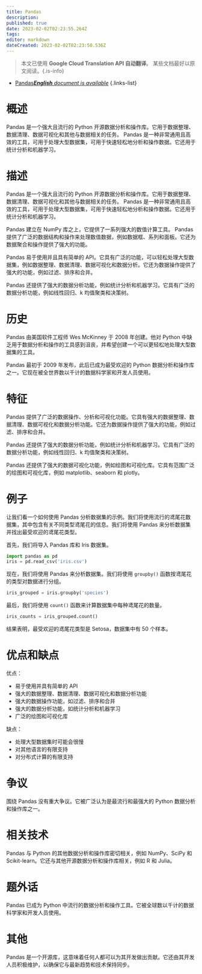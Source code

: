 ```yaml
---
title: Pandas
description: 
published: true
date: 2023-02-02T02:23:55.264Z
tags: 
editor: markdown
dateCreated: 2023-02-02T02:23:50.536Z
---
```


> 本文已使用 **Google Cloud Translation API 自动翻译**。
某些文档最好以原文阅读。{.is-info}



- [Pandas***English** document is available*](/en/Knowledge-base/Dictionary/pandas)
{.links-list}


# 概述

Pandas 是一个强大且流行的 Python 开源数据分析和操作库。它用于数据整理、数据清理、数据可视化和其他与数据相关的任务。 Pandas 是一种非常通用且高效的工具，可用于处理大型数据集，可用于快速轻松地分析和操作数据。它还用于统计分析和机器学习。

# 描述

Pandas 是一个强大且流行的 Python 开源数据分析和操作库。它用于数据整理、数据清理、数据可视化和其他与数据相关的任务。 Pandas 是一种非常通用且高效的工具，可用于处理大型数据集，可用于快速轻松地分析和操作数据。它还用于统计分析和机器学习。

Pandas 建立在 NumPy 库之上，它提供了一系列强大的数值计算工具。 Pandas 提供了广泛的数据结构和操作来处理数值数据，例如数据框、系列和面板。它还为数据聚合和操作提供了强大的功能。

Pandas 易于使用并且具有简单的 API。它具有广泛的功能，可以轻松处理大型数据集，例如数据整理、数据清理、数据可视化和数据分析。它还为数据操作提供了强大的功能，例如过滤、排序和合并。

Pandas 还提供了强大的数据分析功能，例如统计分析和机器学习。它具有广泛的数据分析功能，例如线性回归、k 均值聚类和决策树。

# 历史

Pandas 由美国软件工程师 Wes McKinney 于 2008 年创建。他对 Python 中缺乏用于数据分析和操作的工具感到沮丧，并希望创建一个可以更轻松地处理大型数据集的工具。

Pandas 最初于 2009 年发布，此后已成为最受欢迎的 Python 数据分析和操作库之一。它现在被全世界数以千计的数据科学家和开发人员使用。

# 特征

Pandas 提供了广泛的数据操作、分析和可视化功能。它具有强大的数据整理、数据清理、数据可视化和数据分析功能。它还为数据操作提供了强大的功能，例如过滤、排序和合并。

Pandas 还提供了强大的数据分析功能，例如统计分析和机器学习。它具有广泛的数据分析功能，例如线性回归、k 均值聚类和决策树。

Pandas 还提供了强大的数据可视化功能，例如绘图和可视化库。它具有范围广泛的绘图和可视化库，例如 matplotlib、seaborn 和 plotly。

# 例子

让我们看一个如何使用 Pandas 分析数据集的示例。我们将使用流行的鸢尾花数据集，其中包含有关不同类型鸢尾花的信息。我们将使用 Pandas 来分析数据集并找出最受欢迎的鸢尾花类型。

首先，我们将导入 Pandas 库和 Iris 数据集。

```python
import pandas as pd
iris = pd.read_csv('iris.csv')
```

现在，我们将使用 Pandas 来分析数据集。我们将使用 `groupby()` 函数按鸢尾花的类型对数据进行分组。

```python
iris_grouped = iris.groupby('species')
```

最后，我们将使用 `count()` 函数来计算数据集中每种鸢尾花的数量。

```python
iris_counts = iris_grouped.count()
```

结果表明，最受欢迎的鸢尾花类型是 Setosa，数据集中有 50 个样本。

# 优点和缺点

优点：

- 易于使用并具有简单的 API
- 强大的数据整理、数据清理、数据可视化和数据分析功能
- 强大的数据操作功能，如过滤、排序和合并
- 强大的数据分析功能，如统计分析和机器学习
- 广泛的绘图和可视化库

缺点：

- 处理大型数据集时可能会很慢
- 对其他语言的有限支持
- 对分布式计算的有限支持

# 争议

围绕 Pandas 没有重大争议。它被广泛认为是最流行和最强大的 Python 数据分析和操作库之一。

# 相关技术

Pandas 与 Python 的其他数据分析和操作库密切相关，例如 NumPy、SciPy 和 Scikit-learn。它还与其他开源数据分析和操作库相关，例如 R 和 Julia。

# 题外话

Pandas 已成为 Python 中流行的数据分析和操作工具。它被全球数以千计的数据科学家和开发人员使用。

# 其他

Pandas 是一个开源库，这意味着任何人都可以为其开发做出贡献。它还由其开发人员积极维护，以确保它与最新趋势和技术保持同步。